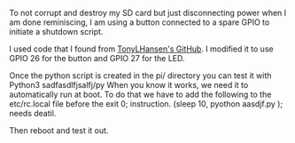 To not corrupt and destroy my SD card but just disconnecting power when I am done reminiscing, I am using a button connected to a spare GPIO to initiate a shutdown script.

I used code that I found from <a href=https://github.com/TonyLHansen/raspberry-pi-safe-off-switch/blob/master/python/shutdown-led-simple.py>TonyLHansen's GitHub</a>. I modified it to use GPIO 26 for the button and GPIO 27 for the LED. 

Once the python script is created in the pi/ directory you can test it with
Python3 sadfasdlfjsalfj/py
When you know it works, we need it to automatically run at boot. To do that we have to add the following to the etc/rc.local file before the exit 0; instruction. 
(sleep 10, pyothon aasdjf.py );  needs deatil.

Then reboot and test it out.  
